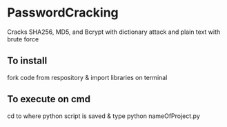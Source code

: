 # PasswordCracking
Cracks SHA256, MD5, and Bcrypt with dictionary attack and plain text with brute force
## To install
fork code from respository & import libraries on terminal
## To execute on cmd
cd to where python script is saved & type python nameOfProject.py
